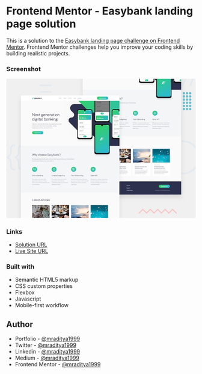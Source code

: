 # Frontend Mentor - Easybank landing page solution

This is a solution to the [Easybank landing page challenge on Frontend Mentor](https://www.frontendmentor.io/challenges/easybank-landing-page-WaUhkoDN). Frontend Mentor challenges help you improve your coding skills by building realistic projects.

### Screenshot

[![Design preview for the Easybank landing page coding challenge](./design/desktop-preview.jpg)](https://fm-30-easybank-landing-page.netlify.app)

### Links

- [Solution URL](https://www.frontendmentor.io/solutions/easybank-landing-page-EEytauxlFF)
- [Live Site URL](https://fm-30-easybank-landing-page.netlify.app)

### Built with

- Semantic HTML5 markup
- CSS custom properties
- Flexbox
- Javascript
- Mobile-first workflow

## Author

- Portfolio - [@mraditya1999](https://adityayadav-dev.netlify.app/)
- Twitter - [@mraditya1999](https://twitter.com/mraditya1999)
- Linkedin - [@mraditya1999](https://www.linkedin.com/in/mraditya1999/)
- Medium - [@mraditya1999](https://medium.com/@mraditya1999)
- Frontend Mentor - [@mraditya1999](https://www.frontendmentor.io/profile/Aditya-oss-creator)
